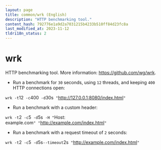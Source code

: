 ```yaml
---
layout: page
title: common/wrk (English)
description: "HTTP benchmarking tool."
content_hash: 792776e1a9d2a7031215b4233b510ff84d23fc8a
last_modified_at: 2023-11-12
tldri18n_status: 2
---
```

# wrk

HTTP benchmarking tool.
More information: <https://github.com/wg/wrk>.

- Run a benchmark for `30` seconds, using `12` threads, and keeping `400` HTTP connections open:

`wrk -t`<span class="tldr-var badge badge-pill bg-dark-lm bg-white-dm text-white-lm text-dark-dm font-weight-bold">12</span>` -c`<span class="tldr-var badge badge-pill bg-dark-lm bg-white-dm text-white-lm text-dark-dm font-weight-bold">400</span>` -d`<span class="tldr-var badge badge-pill bg-dark-lm bg-white-dm text-white-lm text-dark-dm font-weight-bold">30s</span>` "`<span class="tldr-var badge badge-pill bg-dark-lm bg-white-dm text-white-lm text-dark-dm font-weight-bold">http://127.0.0.1:8080/index.html</span>`"`

- Run a benchmark with a custom header:

`wrk -t`<span class="tldr-var badge badge-pill bg-dark-lm bg-white-dm text-white-lm text-dark-dm font-weight-bold">2</span>` -c`<span class="tldr-var badge badge-pill bg-dark-lm bg-white-dm text-white-lm text-dark-dm font-weight-bold">5</span>` -d`<span class="tldr-var badge badge-pill bg-dark-lm bg-white-dm text-white-lm text-dark-dm font-weight-bold">5s</span>` -H "`<span class="tldr-var badge badge-pill bg-dark-lm bg-white-dm text-white-lm text-dark-dm font-weight-bold">Host: example.com</span>`" "`<span class="tldr-var badge badge-pill bg-dark-lm bg-white-dm text-white-lm text-dark-dm font-weight-bold">http://example.com/index.html</span>`"`

- Run a benchmark with a request timeout of `2` seconds:

`wrk -t`<span class="tldr-var badge badge-pill bg-dark-lm bg-white-dm text-white-lm text-dark-dm font-weight-bold">2</span>` -c`<span class="tldr-var badge badge-pill bg-dark-lm bg-white-dm text-white-lm text-dark-dm font-weight-bold">5</span>` -d`<span class="tldr-var badge badge-pill bg-dark-lm bg-white-dm text-white-lm text-dark-dm font-weight-bold">5s</span>` --timeout `<span class="tldr-var badge badge-pill bg-dark-lm bg-white-dm text-white-lm text-dark-dm font-weight-bold">2s</span>` "`<span class="tldr-var badge badge-pill bg-dark-lm bg-white-dm text-white-lm text-dark-dm font-weight-bold">http://example.com/index.html</span>`"`

